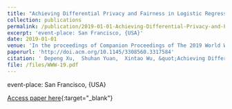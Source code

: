 ```yaml
---
title: "Achieving Differential Privacy and Fairness in Logistic Regression"
collection: publications
permalink: /publication/2019-01-01-Achieving-Differential-Privacy-and-Fairness-in-Logistic-Regression/
excerpt: 'event-place: San Francisco, {USA}'
date: 2019-01-01
venue: 'In the proceedings of Companion Proceedings of The 2019 World Wide Web Conference'
paperurl: 'http://doi.acm.org/10.1145/3308560.3317584'
citation: ' Depeng Xu,  Shuhan Yuan,  Xintao Wu, &quot;Achieving Differential Privacy and Fairness in Logistic Regression.&quot; In the proceedings of Companion Proceedings of The 2019 World Wide Web Conference, 2019.'
file: /files/WWW-19.pdf
---
```

event-place: San Francisco, {USA}

[Access paper here](http://doi.acm.org/10.1145/3308560.3317584){:target="_blank"}
